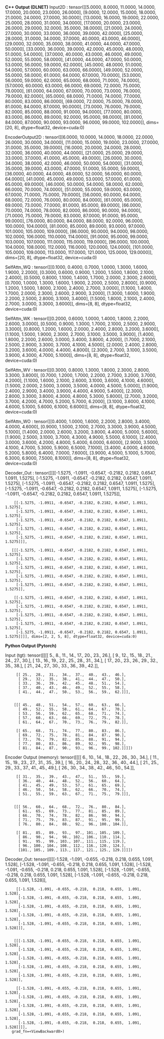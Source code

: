 **C++ Output (DLNET)**
Input2D :
tensor([[5.0000, 8.0000, 11.0000, 14.0000, 17.0000, 20.0000, 23.0000, 26.0000],
       [9.0000, 12.0000, 15.0000, 18.0000, 21.0000, 24.0000, 27.0000, 30.0000],
       [13.0000, 16.0000, 19.0000, 22.0000, 25.0000, 28.0000, 31.0000, 34.0000],
       [17.0000, 20.0000, 23.0000, 26.0000, 29.0000, 32.0000, 35.0000, 38.0000],
       [21.0000, 24.0000, 27.0000, 30.0000, 33.0000, 36.0000, 39.0000, 42.0000],
       [25.0000, 28.0000, 31.0000, 34.0000, 37.0000, 40.0000, 43.0000, 46.0000],
       [29.0000, 32.0000, 35.0000, 38.0000, 41.0000, 44.0000, 47.0000, 50.0000],
       [33.0000, 36.0000, 39.0000, 42.0000, 45.0000, 48.0000, 51.0000, 54.0000],
       [37.0000, 40.0000, 43.0000, 46.0000, 49.0000, 52.0000, 55.0000, 58.0000],
       [41.0000, 44.0000, 47.0000, 50.0000, 53.0000, 56.0000, 59.0000, 62.0000],
       [45.0000, 48.0000, 51.0000, 54.0000, 57.0000, 60.0000, 63.0000, 66.0000],
       [49.0000, 52.0000, 55.0000, 58.0000, 61.0000, 64.0000, 67.0000, 70.0000],
       [53.0000, 56.0000, 59.0000, 62.0000, 65.0000, 68.0000, 71.0000, 74.0000],
       [57.0000, 60.0000, 63.0000, 66.0000, 69.0000, 72.0000, 75.0000, 78.0000],
       [61.0000, 64.0000, 67.0000, 70.0000, 73.0000, 76.0000, 79.0000, 82.0000],
       [65.0000, 68.0000, 71.0000, 74.0000, 77.0000, 80.0000, 83.0000, 86.0000],
       [69.0000, 72.0000, 75.0000, 78.0000, 81.0000, 84.0000, 87.0000, 90.0000],
       [73.0000, 76.0000, 79.0000, 82.0000, 85.0000, 88.0000, 91.0000, 94.0000],
       [77.0000, 80.0000, 83.0000, 86.0000, 89.0000, 92.0000, 95.0000, 98.0000],
       [81.0000, 84.0000, 87.0000, 90.0000, 93.0000, 96.0000, 99.0000, 102.0000]], dims=[20, 8], dtype=float32, device=cuda:0)

EncoderOutput2D :
tensor([[6.0000, 10.0000, 14.0000, 18.0000, 22.0000, 26.0000, 30.0000, 34.0000],
       [11.0000, 15.0000, 19.0000, 23.0000, 27.0000, 31.0000, 35.0000, 39.0000],
       [16.0000, 20.0000, 24.0000, 28.0000, 32.0000, 36.0000, 40.0000, 44.0000],
       [21.0000, 25.0000, 29.0000, 33.0000, 37.0000, 41.0000, 45.0000, 49.0000],
       [26.0000, 30.0000, 34.0000, 38.0000, 42.0000, 46.0000, 50.0000, 54.0000],
       [31.0000, 35.0000, 39.0000, 43.0000, 47.0000, 51.0000, 55.0000, 59.0000],
       [36.0000, 40.0000, 44.0000, 48.0000, 52.0000, 56.0000, 60.0000, 64.0000],
       [41.0000, 45.0000, 49.0000, 53.0000, 57.0000, 61.0000, 65.0000, 69.0000],
       [46.0000, 50.0000, 54.0000, 58.0000, 62.0000, 66.0000, 70.0000, 74.0000],
       [51.0000, 55.0000, 59.0000, 63.0000, 67.0000, 71.0000, 75.0000, 79.0000],
       [56.0000, 60.0000, 64.0000, 68.0000, 72.0000, 76.0000, 80.0000, 84.0000],
       [61.0000, 65.0000, 69.0000, 73.0000, 77.0000, 81.0000, 85.0000, 89.0000],
       [66.0000, 70.0000, 74.0000, 78.0000, 82.0000, 86.0000, 90.0000, 94.0000],
       [71.0000, 75.0000, 79.0000, 83.0000, 87.0000, 91.0000, 95.0000, 99.0000],
       [76.0000, 80.0000, 84.0000, 88.0000, 92.0000, 96.0000, 100.0000, 104.0000],
       [81.0000, 85.0000, 89.0000, 93.0000, 97.0000, 101.0000, 105.0000, 109.0000],
       [86.0000, 90.0000, 94.0000, 98.0000, 102.0000, 106.0000, 110.0000, 114.0000],
       [91.0000, 95.0000, 99.0000, 103.0000, 107.0000, 111.0000, 115.0000, 119.0000],
       [96.0000, 100.0000, 104.0000, 108.0000, 112.0000, 116.0000, 120.0000, 124.0000],
       [101.0000, 105.0000, 109.0000, 113.0000, 117.0000, 121.0000, 125.0000, 129.0000]], dims=[20, 8], dtype=float32, device=cuda:0)

SelfAttn_WQ :
tensor([[0.1000, 0.4000, 0.7000, 1.0000, 1.3000, 1.6000, 1.9000, 2.2000],
       [0.3000, 0.6000, 0.9000, 1.2000, 1.5000, 1.8000, 2.1000, 2.4000],
       [0.5000, 0.8000, 1.1000, 1.4000, 1.7000, 2.0000, 2.3000, 2.6000],
       [0.7000, 1.0000, 1.3000, 1.6000, 1.9000, 2.2000, 2.5000, 2.8000],
       [0.9000, 1.2000, 1.5000, 1.8000, 2.1000, 2.4000, 2.7000, 3.0000],
       [1.1000, 1.4000, 1.7000, 2.0000, 2.3000, 2.6000, 2.9000, 3.2000],
       [1.3000, 1.6000, 1.9000, 2.2000, 2.5000, 2.8000, 3.1000, 3.4000],
       [1.5000, 1.8000, 2.1000, 2.4000, 2.7000, 3.0000, 3.3000, 3.6000]], dims=[8, 8], dtype=float32, device=cuda:0)

SelfAttn_WK :
tensor([[0.2000, 0.6000, 1.0000, 1.4000, 1.8000, 2.2000, 2.6000, 3.0000],
       [0.5000, 0.9000, 1.3000, 1.7000, 2.1000, 2.5000, 2.9000, 3.3000],
       [0.8000, 1.2000, 1.6000, 2.0000, 2.4000, 2.8000, 3.2000, 3.6000],
       [1.1000, 1.5000, 1.9000, 2.3000, 2.7000, 3.1000, 3.5000, 3.9000],
       [1.4000, 1.8000, 2.2000, 2.6000, 3.0000, 3.4000, 3.8000, 4.2000],
       [1.7000, 2.1000, 2.5000, 2.9000, 3.3000, 3.7000, 4.1000, 4.5000],
       [2.0000, 2.4000, 2.8000, 3.2000, 3.6000, 4.0000, 4.4000, 4.8000],
       [2.3000, 2.7000, 3.1000, 3.5000, 3.9000, 4.3000, 4.7000, 5.1000]], dims=[8, 8], dtype=float32, device=cuda:0)

SelfAttn_WV :
tensor([[0.3000, 0.8000, 1.3000, 1.8000, 2.3000, 2.8000, 3.3000, 3.8000],
       [0.7000, 1.2000, 1.7000, 2.2000, 2.7000, 3.2000, 3.7000, 4.2000],
       [1.1000, 1.6000, 2.1000, 2.6000, 3.1000, 3.6000, 4.1000, 4.6000],
       [1.5000, 2.0000, 2.5000, 3.0000, 3.5000, 4.0000, 4.5000, 5.0000],
       [1.9000, 2.4000, 2.9000, 3.4000, 3.9000, 4.4000, 4.9000, 5.4000],
       [2.3000, 2.8000, 3.3000, 3.8000, 4.3000, 4.8000, 5.3000, 5.8000],
       [2.7000, 3.2000, 3.7000, 4.2000, 4.7000, 5.2000, 5.7000, 6.2000],
       [3.1000, 3.6000, 4.1000, 4.6000, 5.1000, 5.6000, 6.1000, 6.6000]], dims=[8, 8], dtype=float32, device=cuda:0)

SelfAttn_WO :
tensor([[0.4000, 1.0000, 1.6000, 2.2000, 2.8000, 3.4000, 4.0000, 4.6000],
       [0.9000, 1.5000, 2.1000, 2.7000, 3.3000, 3.9000, 4.5000, 5.1000],
       [1.4000, 2.0000, 2.6000, 3.2000, 3.8000, 4.4000, 5.0000, 5.6000],
       [1.9000, 2.5000, 3.1000, 3.7000, 4.3000, 4.9000, 5.5000, 6.1000],
       [2.4000, 3.0000, 3.6000, 4.2000, 4.8000, 5.4000, 6.0000, 6.6000],
       [2.9000, 3.5000, 4.1000, 4.7000, 5.3000, 5.9000, 6.5000, 7.1000],
       [3.4000, 4.0000, 4.6000, 5.2000, 5.8000, 6.4000, 7.0000, 7.6000],
       [3.9000, 4.5000, 5.1000, 5.7000, 6.3000, 6.9000, 7.5000, 8.1000]], dims=[8, 8], dtype=float32, device=cuda:0)

Decoder_Out :
tensor([[[[-1.5275, -1.0911, -0.6547, -0.2182, 0.2182, 0.6547, 1.0911, 1.5275],
         [-1.5275, -1.0911, -0.6547, -0.2182, 0.2182, 0.6547, 1.0911, 1.5275],
         [-1.5275, -1.0911, -0.6547, -0.2182, 0.2182, 0.6547, 1.0911, 1.5275],
         [-1.5275, -1.0911, -0.6547, -0.2182, 0.2182, 0.6547, 1.0911, 1.5275],
         [-1.5275, -1.0911, -0.6547, -0.2182, 0.2182, 0.6547, 1.0911, 1.5275]],

        [[-1.5275, -1.0911, -0.6547, -0.2182, 0.2182, 0.6547, 1.0911, 1.5275],
         [-1.5275, -1.0911, -0.6547, -0.2182, 0.2182, 0.6547, 1.0911, 1.5275],
         [-1.5275, -1.0911, -0.6547, -0.2182, 0.2182, 0.6547, 1.0911, 1.5275],
         [-1.5275, -1.0911, -0.6547, -0.2182, 0.2182, 0.6547, 1.0911, 1.5275],
         [-1.5275, -1.0911, -0.6547, -0.2182, 0.2182, 0.6547, 1.0911, 1.5275]]],

       [[[-1.5275, -1.0911, -0.6547, -0.2182, 0.2182, 0.6547, 1.0911, 1.5275],
         [-1.5275, -1.0911, -0.6547, -0.2182, 0.2182, 0.6547, 1.0911, 1.5275],
         [-1.5275, -1.0911, -0.6547, -0.2182, 0.2182, 0.6547, 1.0911, 1.5275],
         [-1.5275, -1.0911, -0.6547, -0.2182, 0.2182, 0.6547, 1.0911, 1.5275],
         [-1.5275, -1.0911, -0.6547, -0.2182, 0.2182, 0.6547, 1.0911, 1.5275]],

        [[-1.5275, -1.0911, -0.6547, -0.2182, 0.2182, 0.6547, 1.0911, 1.5275],
         [-1.5275, -1.0911, -0.6547, -0.2182, 0.2182, 0.6547, 1.0911, 1.5275],
         [-1.5275, -1.0911, -0.6547, -0.2182, 0.2182, 0.6547, 1.0911, 1.5275],
         [-1.5275, -1.0911, -0.6547, -0.2182, 0.2182, 0.6547, 1.0911, 1.5275],
         [-1.5275, -1.0911, -0.6547, -0.2182, 0.2182, 0.6547, 1.0911, 1.5275]]]], dims=[2, 2, 5, 8], dtype=float32, device=cuda:0)

**Python Output (Pytorch)**

Input (tgt):
 tensor([[[[  5.,   8.,  11.,  14.,  17.,  20.,  23.,  26.],
          [  9.,  12.,  15.,  18.,  21.,  24.,  27.,  30.],
          [ 13.,  16.,  19.,  22.,  25.,  28.,  31.,  34.],
          [ 17.,  20.,  23.,  26.,  29.,  32.,  35.,  38.],
          [ 21.,  24.,  27.,  30.,  33.,  36.,  39.,  42.]],

         [[ 25.,  28.,  31.,  34.,  37.,  40.,  43.,  46.],
          [ 29.,  32.,  35.,  38.,  41.,  44.,  47.,  50.],
          [ 33.,  36.,  39.,  42.,  45.,  48.,  51.,  54.],
          [ 37.,  40.,  43.,  46.,  49.,  52.,  55.,  58.],
          [ 41.,  44.,  47.,  50.,  53.,  56.,  59.,  62.]]],


        [[[ 45.,  48.,  51.,  54.,  57.,  60.,  63.,  66.],
          [ 49.,  52.,  55.,  58.,  61.,  64.,  67.,  70.],
          [ 53.,  56.,  59.,  62.,  65.,  68.,  71.,  74.],
          [ 57.,  60.,  63.,  66.,  69.,  72.,  75.,  78.],
          [ 61.,  64.,  67.,  70.,  73.,  76.,  79.,  82.]],

         [[ 65.,  68.,  71.,  74.,  77.,  80.,  83.,  86.],
          [ 69.,  72.,  75.,  78.,  81.,  84.,  87.,  90.],
          [ 73.,  76.,  79.,  82.,  85.,  88.,  91.,  94.],
          [ 77.,  80.,  83.,  86.,  89.,  92.,  95.,  98.],
          [ 81.,  84.,  87.,  90.,  93.,  96.,  99., 102.]]]])


Encoder Output (memory):
 tensor([[[[  6.,  10.,  14.,  18.,  22.,  26.,  30.,  34.],
          [ 11.,  15.,  19.,  23.,  27.,  31.,  35.,  39.],
          [ 16.,  20.,  24.,  28.,  32.,  36.,  40.,  44.],
          [ 21.,  25.,  29.,  33.,  37.,  41.,  45.,  49.],
          [ 26.,  30.,  34.,  38.,  42.,  46.,  50.,  54.]],

         [[ 31.,  35.,  39.,  43.,  47.,  51.,  55.,  59.],
          [ 36.,  40.,  44.,  48.,  52.,  56.,  60.,  64.],
          [ 41.,  45.,  49.,  53.,  57.,  61.,  65.,  69.],
          [ 46.,  50.,  54.,  58.,  62.,  66.,  70.,  74.],
          [ 51.,  55.,  59.,  63.,  67.,  71.,  75.,  79.]]],


        [[[ 56.,  60.,  64.,  68.,  72.,  76.,  80.,  84.],
          [ 61.,  65.,  69.,  73.,  77.,  81.,  85.,  89.],
          [ 66.,  70.,  74.,  78.,  82.,  86.,  90.,  94.],
          [ 71.,  75.,  79.,  83.,  87.,  91.,  95.,  99.],
          [ 76.,  80.,  84.,  88.,  92.,  96., 100., 104.]],

         [[ 81.,  85.,  89.,  93.,  97., 101., 105., 109.],
          [ 86.,  90.,  94.,  98., 102., 106., 110., 114.],
          [ 91.,  95.,  99., 103., 107., 111., 115., 119.],
          [ 96., 100., 104., 108., 112., 116., 120., 124.],
          [101., 105., 109., 113., 117., 121., 125., 129.]]]])


Decoder_Out:
 tensor([[[[-1.528, -1.091, -0.655, -0.218,  0.218,  0.655,  1.091,  1.528],
          [-1.528, -1.091, -0.655, -0.218,  0.218,  0.655,  1.091,  1.528],
          [-1.528, -1.091, -0.655, -0.218,  0.218,  0.655,  1.091,  1.528],
          [-1.528, -1.091, -0.655, -0.218,  0.218,  0.655,  1.091,  1.528],
          [-1.528, -1.091, -0.655, -0.218,  0.218,  0.655,  1.091,  1.528]],

         [[-1.528, -1.091, -0.655, -0.218,  0.218,  0.655,  1.091,  1.528],
          [-1.528, -1.091, -0.655, -0.218,  0.218,  0.655,  1.091,  1.528],
          [-1.528, -1.091, -0.655, -0.218,  0.218,  0.655,  1.091,  1.528],
          [-1.528, -1.091, -0.655, -0.218,  0.218,  0.655,  1.091,  1.528],
          [-1.528, -1.091, -0.655, -0.218,  0.218,  0.655,  1.091,  1.528]]],


        [[[-1.528, -1.091, -0.655, -0.218,  0.218,  0.655,  1.091,  1.528],
          [-1.528, -1.091, -0.655, -0.218,  0.218,  0.655,  1.091,  1.528],
          [-1.528, -1.091, -0.655, -0.218,  0.218,  0.655,  1.091,  1.528],
          [-1.528, -1.091, -0.655, -0.218,  0.218,  0.655,  1.091,  1.528],
          [-1.528, -1.091, -0.655, -0.218,  0.218,  0.655,  1.091,  1.528]],

         [[-1.528, -1.091, -0.655, -0.218,  0.218,  0.655,  1.091,  1.528],
          [-1.528, -1.091, -0.655, -0.218,  0.218,  0.655,  1.091,  1.528],
          [-1.528, -1.091, -0.655, -0.218,  0.218,  0.655,  1.091,  1.528],
          [-1.528, -1.091, -0.655, -0.218,  0.218,  0.655,  1.091,  1.528],
          [-1.528, -1.091, -0.655, -0.218,  0.218,  0.655,  1.091,  1.528]]]],
       grad_fn=<ViewBackward0>)

